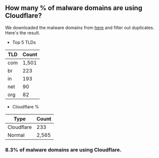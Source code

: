 ## How many % of malware domains are using Cloudflare?


We downloaded the malware domains from [here](https://urlhaus.abuse.ch) and filter out duplicates.
Here's the result.


[//]: # (start replacement)


- Top 5 TLDs

| TLD | Count |
| --- | --- |
| com | 1,501 |
| br | 223 |
| in | 193 |
| net | 90 |
| org | 82 |


- Cloudflare %

| Type | Count |
| --- | --- |
| Cloudflare | 233 |
| Normal | 2,565 |


### 8.3% of malware domains are using Cloudflare.